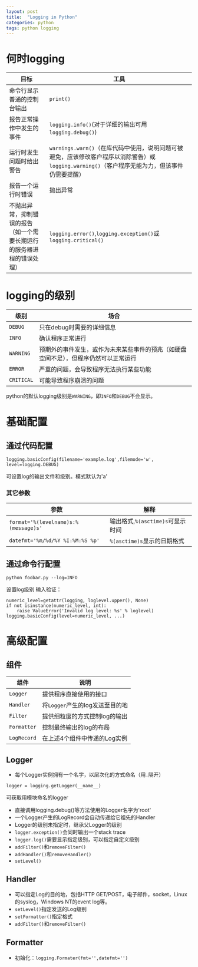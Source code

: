 ```yaml
---
layout: post
title:  "Logging in Python"
categories: python
tags: python logging
---
```

# 何时logging

目标|工具
-|-
命令行显示普通的控制台输出 | `print()`
报告正常操作中发生的事件 | `logging.info()`(对于详细的输出可用`logging.debug()`)
运行时发生问题时给出警告 | `warnings.warn()`（在库代码中使用，说明问题可被避免，应该修改客户程序以消除警告）或`logging.warning()`（客户程序无能为力，但该事件仍需要提醒）
报告一个运行时错误 | 抛出异常
不抛出异常，抑制错误的报告（如一个需要长期运行的服务器进程的错误处理）|`logging.error()`,`logging.exception()`或`logging.critical()`

# logging的级别
级别|场合
-|-
`DEBUG`|只在debug时需要的详细信息
`INFO`|确认程序正常进行
`WARNING`|预期外的事件发生，或作为未来某些事件的预兆（如硬盘空间不足），但程序仍然可以正常运行
`ERROR`|严重的问题，会导致程序无法执行某些功能
`CRITICAL`|可能导致程序崩溃的问题

python的默认logging级别是`WARNING`，即`INFO`和`DEBUG`不会显示。
# 基础配置
## 通过代码配置
```
logging.basicConfig(filename='example.log',filemode='w', level=logging.DEBUG)
```
可设置log的输出文件和级别。模式默认为'a'
### 其它参数
参数|解释
-|-
`format='%(levelname)s:%(message)s'`|输出格式,`%(asctime)s`可显示时间
`datefmt='%m/%d/%Y %I:%M:%S %p'`|`%(asctime)s`显示的日期格式
## 通过命令行配置
```
python foobar.py --log=INFO
```
设置log级别
输入验证：
```
numeric_level=getattr(logging, loglevel.upper(), None)
if not isinstance(numeric_level, int):
    raise ValueError('Invalid log level: %s' % loglevel)
logging.basicConfig(level=numeric_level, ...)
```
# 高级配置
## 组件
组件|说明
-|-
`Logger`|提供程序直接使用的接口
`Handler`|将`Logger`产生的log发送至目的地
`Filter`|提供细粒度的方式控制log的输出
`Formatter`|控制最终输出的log的布局
`LogRecord`|在上述4个组件中传递的Log实例
## Logger
- 每个Logger实例拥有一个名字，以层次化的方式命名（用`.`隔开）
```
logger = logging.getLogger(__name__)
```
可获取用模块命名的logger  
- 直接调用logging.debug()等方法使用的Logger名字为'root'
- 一个Logger产生的LogRecord会自动传递给它祖先的Handler
- Logger的级别未指定时，继承父Logger的级别
- `logger.exception()`会同时输出一个stack trace
- `logger.log()`需要显示指定级别，可以指定自定义级别
- `addFilter()`和`removeFilter()`
- `addHandler()`和`removeHandler()`
- `setLevel()`
## Handler
- 可以指定Log的目的地，包括HTTP GET/POST，电子邮件，socket，Linux的syslog，Windows NT的event log等。
- `setLevel()`指定发送的Log级别
- `setFormatter()`指定格式
- `addFilter()`和`removeFilter()`
## Formatter
- 初始化：`logging.Formater(fmt='',datefmt='')`
